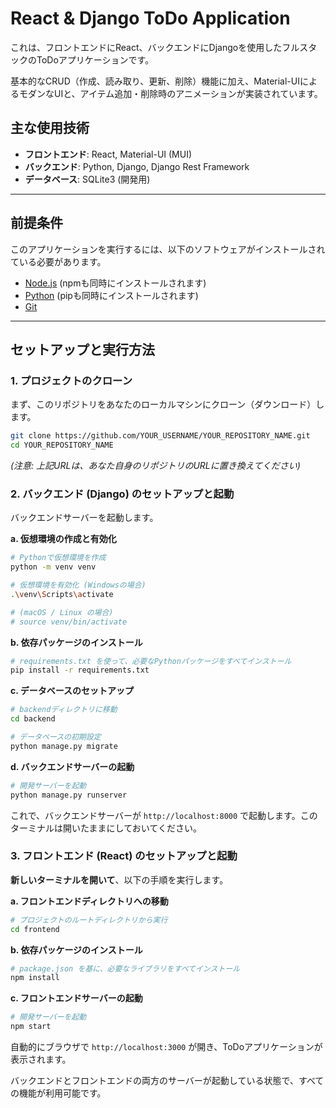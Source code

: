 # React & Django ToDo Application

これは、フロントエンドにReact、バックエンドにDjangoを使用したフルスタックのToDoアプリケーションです。

基本的なCRUD（作成、読み取り、更新、削除）機能に加え、Material-UIによるモダンなUIと、アイテム追加・削除時のアニメーションが実装されています。

## 主な使用技術

- **フロントエンド**: React, Material-UI (MUI)
- **バックエンド**: Python, Django, Django Rest Framework
- **データベース**: SQLite3 (開発用)

---

## 前提条件

このアプリケーションを実行するには、以下のソフトウェアがインストールされている必要があります。

- [Node.js](https://nodejs.org/) (npmも同時にインストールされます)
- [Python](https://www.python.org/) (pipも同時にインストールされます)
- [Git](https://git-scm.com/)

---

## セットアップと実行方法

### 1. プロジェクトのクローン

まず、このリポジトリをあなたのローカルマシンにクローン（ダウンロード）します。

```bash
git clone https://github.com/YOUR_USERNAME/YOUR_REPOSITORY_NAME.git
cd YOUR_REPOSITORY_NAME
```
*(注意: 上記URLは、あなた自身のリポジトリのURLに置き換えてください)*

### 2. バックエンド (Django) のセットアップと起動

バックエンドサーバーを起動します。

**a. 仮想環境の作成と有効化**

```bash
# Pythonで仮想環境を作成
python -m venv venv

# 仮想環境を有効化 (Windowsの場合)
.\venv\Scripts\activate

# (macOS / Linux の場合)
# source venv/bin/activate
```

**b. 依存パッケージのインストール**

```bash
# requirements.txt を使って、必要なPythonパッケージをすべてインストール
pip install -r requirements.txt
```

**c. データベースのセットアップ**

```bash
# backendディレクトリに移動
cd backend

# データベースの初期設定
python manage.py migrate
```

**d. バックエンドサーバーの起動**

```bash
# 開発サーバーを起動
python manage.py runserver
```

これで、バックエンドサーバーが `http://localhost:8000` で起動します。このターミナルは開いたままにしておいてください。

### 3. フロントエンド (React) のセットアップと起動

**新しいターミナルを開いて**、以下の手順を実行します。

**a. フロントエンドディレクトリへの移動**

```bash
# プロジェクトのルートディレクトリから実行
cd frontend
```

**b. 依存パッケージのインストール**

```bash
# package.json を基に、必要なライブラリをすべてインストール
npm install
```

**c. フロントエンドサーバーの起動**

```bash
# 開発サーバーを起動
npm start
```

自動的にブラウザで `http://localhost:3000` が開き、ToDoアプリケーションが表示されます。

バックエンドとフロントエンドの両方のサーバーが起動している状態で、すべての機能が利用可能です。
